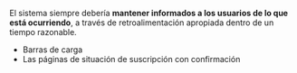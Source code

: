 El sistema siempre debería **mantener informados a los usuarios de lo que está ocurriendo**, a través de retroalimentación apropiada dentro de un tiempo razonable.

- Barras de carga
- Las páginas de situación de suscripción con confirmación